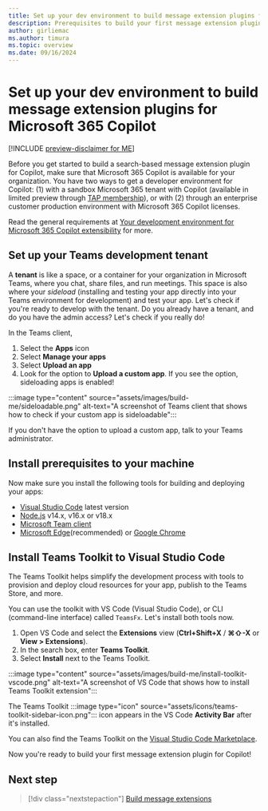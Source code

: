 ```yaml
---
title: Set up your dev environment to build message extension plugins for Microsoft 365 Copilot
description: Prerequisites to build your first message extension plugin for Microsoft 365 Copilot
author: girliemac
ms.author: timura
ms.topic: overview
ms.date: 09/16/2024
---
```


# Set up your dev environment to build message extension plugins for Microsoft 365 Copilot

[!INCLUDE [preview-disclaimer for ME](includes/preview-disclaimer-me.md)]

Before you get started to build a search-based message extension plugin for Copilot, make sure that Microsoft 365 Copilot is available for your organization. You have two ways to get a developer environment for Copilot: (1) with a sandbox Microsoft 365 tenant with Copilot (available in limited preview through [TAP membership](prerequisites.md#isv-partners-in-microsoft-365-developer-tap)), or with (2) through an enterprise customer production environment with Microsoft 365 Copilot licenses.

Read the general requirements at [Your development environment for Microsoft 365 Copilot extensibility](prerequisites.md) for more.

## Set up your Teams development tenant

A **tenant** is like a space, or a container for your organization in Microsoft Teams, where you chat, share files, and run meetings. This space is also where your *sideload* (installing and testing your app directly into your Teams environment for development) and test your app. Let's check if you're ready to develop with the tenant.
Do you already have a tenant, and do you have the admin access? Let's check if you really do!

In the Teams client,

1. Select the **Apps** icon
1. Select **Manage your apps**
1. Select **Upload an app**
1. Look for the option to **Upload a custom app**. If you see the option, sideloading apps is enabled!

:::image type="content" source="assets/images/build-me/sideloadable.png" alt-text="A screenshot of Teams client that shows how to check if your custom app is sideloadable":::

If you don't have the option to upload a custom app, talk to your Teams administrator.

## Install prerequisites to your machine

Now make sure you install the following tools for building and deploying your apps:

- [Visual Studio Code](https://code.visualstudio.com/download) latest version
- [Node.js](https://nodejs.org/en/download/) v14.x, v16.x or v18.x
- [Microsoft Team client](https://www.microsoft.com/microsoft-teams/download-app)
- [Microsoft Edge](https://www.microsoft.com/edge)(recommended) or [Google Chrome](https://www.google.com/chrome/)

## Install Teams Toolkit to Visual Studio Code

The Teams Toolkit helps simplify the development process with tools to provision and deploy cloud resources for your app, publish to the Teams Store, and more.

You can use the toolkit with VS Code (Visual Studio Code), or CLI (command-line interface) called `TeamsFx`. Let's install both tools now.

1. Open VS Code and select the **Extensions** view (**Ctrl+Shift+X** / **⌘⇧-X** or **View > Extensions**).
1. In the search box, enter **Teams Toolkit**.
1. Select **Install** next to the Teams Toolkit.

:::image type="content" source="assets/images/build-me/install-toolkit-vscode.png" alt-text="A screenshot of VS Code that shows how to install Teams Toolkit extension":::

The Teams Toolkit :::image type="icon" source="assets/icons/teams-toolkit-sidebar-icon.png"::: icon appears in the VS Code **Activity Bar** after it's installed.

You can also find the Teams Toolkit on the [Visual Studio Code Marketplace](https://marketplace.visualstudio.com/items?itemName=TeamsDevApp.ms-teams-vscode-extension).

Now you're ready to build your first message extension plugin for Copilot!

## Next step

> [!div class="nextstepaction"]
> [Build message extensions](/microsoftteams/platform/messaging-extensions/what-are-messaging-extensions?tabs=desktop&context=/microsoft-365-copilot/extensibility/context)
